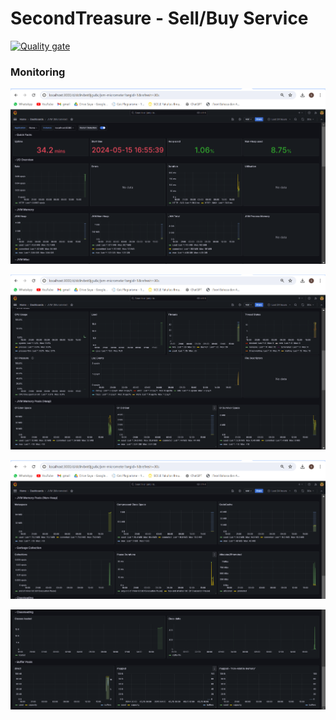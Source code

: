 # SecondTreasure - Sell/Buy Service
[![Quality gate](https://sonarcloud.io/api/project_badges/quality_gate?project=ADPRO-C2_sell-buy-service)](https://sonarcloud.io/summary/new_code?id=ADPRO-C2_sell-buy-service)

### Monitoring
![monitoring1.png](img%2Fmonitoring1.png)

![monitoring2.png](img%2Fmonitoring2.png)

![monitoring3.png](img%2Fmonitoring3.png)

![monitoring4.png](img%2Fmonitoring4.png)